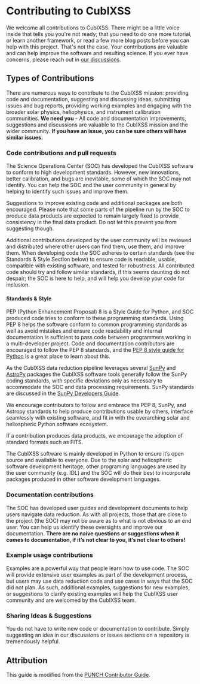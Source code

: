 # Contributing to CubIXSS

We welcome all contributions to CubIXSS. There might be a little voice inside that tells you you're not ready; that you need to do one more tutorial, or learn another framework, or read a few more blog posts before you can help with this project. 
That's not the case. Your contributions are valuable and can help improve the software and resulting science. 
If you ever have concerns, please reach out in [our discussions](https://github.com/orgs/CubIXSS/discussions).

## Types of Contributions

There are numerous ways to contribute to the CubIXSS mission: providing code and documentation, suggesting and discussing ideas, submitting issues and bug reports, 
providing working examples and engaging with the broader solar physics, heliophysics, and instrument calibration communities. 
**We need you** - All code and documentation improvements, suggestions and discussions are valuable to the CubIXSS mission and the wider community. 
**If you have an issue, you can be sure others will have similar issues.**

### Code contributions and pull requests

The Science Operations Center (SOC) has developed the CubIXSS software to conform to high development standards. 
However, new innovations, better calibration, and bugs are inevitable, some of which the SOC may not identify. You can help the SOC and the user community in general by helping to identify such issues and improve them.

Suggestions to improve existing code and additional packages are both encouraged. 
Please note that some parts of the pipeline run by the SOC to produce data products are expected to remain largely fixed to provide consistency in the final data product. Do not let this prevent you from suggesting though.

Additional contributions developed by the user community will be reviewed and distributed where other users can find them, use them, and improve them.
When developing code the SOC adheres to certain standards (see the Standards & Style Section below) to ensure code is readable, usable, compatible with existing software, and tested for robustness. 
All contributed code should try and follow similar standards, if this seems daunting do not despair; the SOC is here to help, and will help you develop your code for inclusion.

#### Standards & Style

PEP (Python Enhancement Proposal) 8 is a Style Guide for Python, and SOC produced code tries to conform to these programming standards. 
Using PEP 8 helps the software conform to common programming standards as well as avoid mistakes and ensure code readability and internal documentation is sufficient to pass code between programmers working in a multi-developer project. 
Code and documentation contributors are encouraged to follow the PEP 8 standards, and the [PEP 8 style guide for Python](https://www.python.org/dev/peps/pep-0008/) is a great place to learn about this.

As the CubIXSS data reduction pipeline leverages several [SunPy](https://sunpy.org) and [AstroPy](https://www.astropy.org) packages the CubIXSS software tools generally follow the SunPy coding standards, 
with specific deviations only as necessary to accommodate the SOC and data processing requirements. SunPy standards are discussed in the [SunPy Developers Guide](https://docs.sunpy.org/en/latest/dev_guide/index.html).

We encourage contributors to follow and embrace the PEP 8, SunPy, and Astropy standards to help produce contributions usable by others, interface seamlessly with existing software, and fit in with the overarching solar and heliospheric Python software ecosystem.

If a contribution produces data products, we encourage the adoption of standard formats such as FITS.

The CubIXSS software is mainly developed in Python to ensure it’s open source and available to everyone.
Due to the solar and heliospheric software development heritage, other programing languages are used by the user community (e.g. IDL) and the SOC will do their best to incorporate packages produced in other software development languages.

### Documentation contributions

The SOC has developed user guides and development documents to help users navigate data reduction. 
As with all projects, those that are close to the project (the SOC) may not be aware as to what is not obvious to an end user. 
You can help us identify these oversights and improve our documentation. **There are no naive questions or suggestions when it comes to documentation, if it’s not clear to you, it’s not clear to others!**

### Example usage contributions

Examples are a powerful way that people learn how to use code. 
The SOC will provide extensive user examples as part of the development process, but users may use data reduction code and use cases in ways that the SOC did not plan. 
As such, additional examples, suggestions for new examples, or suggestions to clarify existing examples will help the CubIXSS user community and are welcomed by the CubIXSS team.

### Sharing Ideas & Suggestions

You do not have to write new code or documentation to contribute. Simply suggesting an idea in our discussions or issues sections on a repository is tremendously helpful.

## Attribution

This guide is modified from the [PUNCH Contributor Guide](https://github.com/punch-mission/punch-mission/blob/main/contributing.md). 
